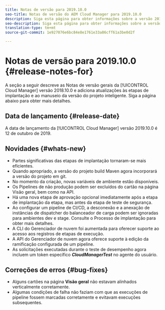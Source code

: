 ```yaml
---
title: Notas de versão para 2019.10.0
seo-title: Notas de versão do AEM Cloud Manager para 2019.10.0
description: Siga esta página para obter informações sobre a versão 2019.10.0 do Cloud Manager.
seo-description: Siga esta página para obter informações sobre a versão 2019.10.0 do AEM Cloud Manager.
translation-type: tm+mt
source-git-commit: 1e927076e6bc84e8e1761e33a86cff61a3be0d2f

---
```


# Notas de versão para 2019.10.0 {#release-notes-for}

A seção a seguir descreve as Notas de versão gerais da [!UICONTROL Cloud Manager] versão 2018.10.0 e adiciona atualizações às etapas de implantação e ao manuseio da versão do projeto inteligente.
Siga a página abaixo para obter mais detalhes.

## Data de lançamento {#release-date}

A data de lançamento da [!UICONTROL Cloud Manager] versão 2019.10.0 é 12 de outubro de 2019.

## Novidades {#whats-new}

* Partes significativas das etapas de implantação tornaram-se mais eficientes.
* Quando apropriado, a versão do projeto build Maven agora incorporará a versão do projeto em git.
* No momento da criação, novas variáveis de ambiente estão disponíveis.
* Os Pipelines de não produção podem ser excluídos do cartão na página Visão geral, bem como na API.
* Há uma nova etapa de aprovação opcional imediatamente após a etapa de implantação da etapa, mas antes da etapa de teste de segurança.
* Ao configurar um pipeline de CI/CD, a desconexão e a anexação de instâncias de dispatcher do balanceador de carga podem ser ignoradas para ambientes dev e stage.
Consulte o Processo **[](deploying-code.md#deployment-process)** de implantação para obter mais detalhes.
* A CLI do Gerenciador de nuvem foi aumentada para oferecer suporte ao acesso aos registros de etapas de execução.
* A API do Gerenciador de nuvem agora oferece suporte à edição da ramificação configurada de um pipeline.
* As solicitações executadas durante o teste de desempenho agora incluem um token específico ***CloudManagerTest*** no agente do usuário.

## Correções de erros {#bug-fixes}

* Alguns cartões na página **Visão geral** não estavam alinhados verticalmente corretamente.
* Algumas condições de falha não faziam com que as execuções de pipeline fossem marcadas corretamente e evitavam execuções subsequentes.
